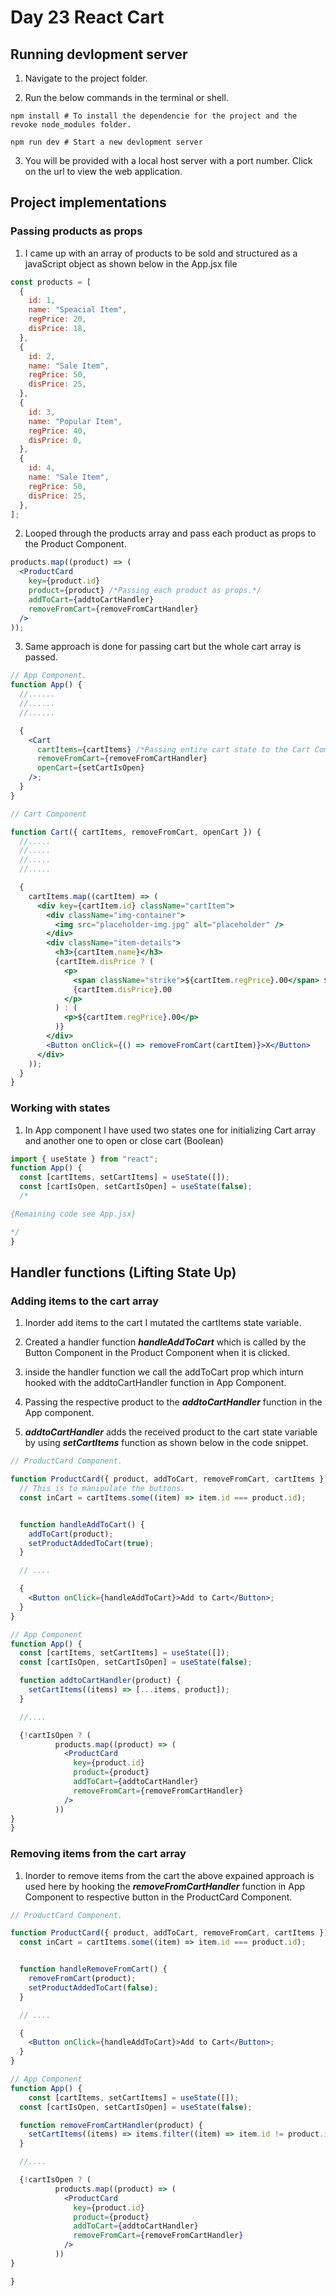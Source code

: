 # Day 23 React Cart

## Running devlopment server

1. Navigate to the project folder.

2. Run the below commands in the terminal or shell.

```shell
npm install # To install the dependencie for the project and the revoke node_modules folder.

npm run dev # Start a new devlopment server
```

3. You will be provided with a local host server with a port number. Click on
   the url to view the web application.

## Project implementations

### Passing products as props

1. I came up with an array of products to be sold and structured as a javaScript
   object as shown below in the App.jsx file

```js
const products = [
  {
    id: 1,
    name: "Speacial Item",
    regPrice: 20,
    disPrice: 18,
  },
  {
    id: 2,
    name: "Sale Item",
    regPrice: 50,
    disPrice: 25,
  },
  {
    id: 3,
    name: "Popular Item",
    regPrice: 40,
    disPrice: 0,
  },
  {
    id: 4,
    name: "Sale Item",
    regPrice: 50,
    disPrice: 25,
  },
];
```

2. Looped through the products array and pass each product as props to the
   Product Component.

```jsx
products.map((product) => (
  <ProductCard
    key={product.id}
    product={product} /*Passing each product as props.*/
    addToCart={addtoCartHandler}
    removeFromCart={removeFromCartHandler}
  />
));
```

3. Same approach is done for passing cart but the whole cart array is passed.

```jsx
// App Component.
function App() {
  //......
  //......
  //......

  {
    <Cart
      cartItems={cartItems} /*Passing entire cart state to the Cart Component */
      removeFromCart={removeFromCartHandler}
      openCart={setCartIsOpen}
    />;
  }
}

// Cart Component

function Cart({ cartItems, removeFromCart, openCart }) {
  //.....
  //.....
  //.....
  //.....

  {
    cartItems.map((cartItem) => (
      <div key={cartItem.id} className="cartItem">
        <div className="img-container">
          <img src="placeholder-img.jpg" alt="placeholder" />
        </div>
        <div className="item-details">
          <h3>{cartItem.name}</h3>
          {cartItem.disPrice ? (
            <p>
              <span className="strike">${cartItem.regPrice}.00</span> $
              {cartItem.disPrice}.00
            </p>
          ) : (
            <p>${cartItem.regPrice}.00</p>
          )}
        </div>
        <Button onClick={() => removeFromCart(cartItem)}>X</Button>
      </div>
    ));
  }
}
```

### Working with states

1. In App component I have used two states one for initializing Cart array and
   another one to open or close cart (Boolean)

```jsx
import { useState } from "react";
function App() {
  const [cartItems, setCartItems] = useState([]);
  const [cartIsOpen, setCartIsOpen] = useState(false);
  /*

{Remaining code see App.jsx}

*/
}
```

## Handler functions (Lifting State Up)

### Adding items to the cart array

1. Inorder add items to the cart I mutated the cartItems state variable.

2. Created a handler function **_handleAddToCart_** which is called by the
   Button Component in the Product Component when it is clicked.

3. inside the handler function we call the addToCart prop which inturn hooked
   with the addtoCartHandler function in App Component.

4. Passing the respective product to the **_addtoCartHandler_** function in the
   App component.

5. **_addtoCartHandler_** adds the received product to the cart state variable
   by using **_setCartItems_** function as shown below in the code snippet.

```jsx
// ProductCard Component.

function ProductCard({ product, addToCart, removeFromCart, cartItems }) {
  // This is to manipulate the buttons.
  const inCart = cartItems.some((item) => item.id === product.id);


  function handleAddToCart() {
    addToCart(product);
    setProductAddedToCart(true);
  }

  // ....

  {
    <Button onClick={handleAddToCart}>Add to Cart</Button>;
  }
}

// App Component
function App() {
  const [cartItems, setCartItems] = useState([]);
  const [cartIsOpen, setCartIsOpen] = useState(false);

  function addtoCartHandler(product) {
    setCartItems((items) => [...items, product]);
  }

  //....

  {!cartIsOpen ? (
          products.map((product) => (
            <ProductCard
              key={product.id}
              product={product}
              addToCart={addtoCartHandler}
              removeFromCart={removeFromCartHandler}
            />
          ))
}
}
```

### Removing items from the cart array

1. Inorder to remove items from the cart the above expained approach is used
   here by hooking the **_removeFromCartHandler_** function in App Component to
   respective button in the ProductCard Component.

```jsx
// ProductCard Component.

function ProductCard({ product, addToCart, removeFromCart, cartItems }) {
  const inCart = cartItems.some((item) => item.id === product.id);


  function handleRemoveFromCart() {
    removeFromCart(product);
    setProductAddedToCart(false);
  }

  // ....

  {
    <Button onClick={handleAddToCart}>Add to Cart</Button>;
  }
}

// App Component
function App() {
    const [cartItems, setCartItems] = useState([]);
  const [cartIsOpen, setCartIsOpen] = useState(false);

  function removeFromCartHandler(product) {
    setCartItems((items) => items.filter((item) => item.id != product.id));
  }

  //....

  {!cartIsOpen ? (
          products.map((product) => (
            <ProductCard
              key={product.id}
              product={product}
              addToCart={addtoCartHandler}
              removeFromCart={removeFromCartHandler}
            />
          ))
}

}
```
